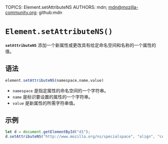 TOPICS: Element.setAttributeNS
AUTHORS: mdn; mdn@mozilla-community.org; github:mdn

# `Element.setAttributeNS()`

**`setAttributeNS`** 添加一个新属性或更改具有给定命名空间和名称的一个属性的值。

## 语法

```javascript
element.setAttributeNS(namespace,name,value)
```

- `namespace` 是指定属性的命名空间的一个字符串。
- `name` 是标识要设置的属性的一个字符串。
- `value` 是新属性的所需字符串值。

## 示例

```javascript
let d = document.getElementById("d1");
d.setAttributeNS("http://www.mozilla.org/ns/specialspace", "align", "center");
```
